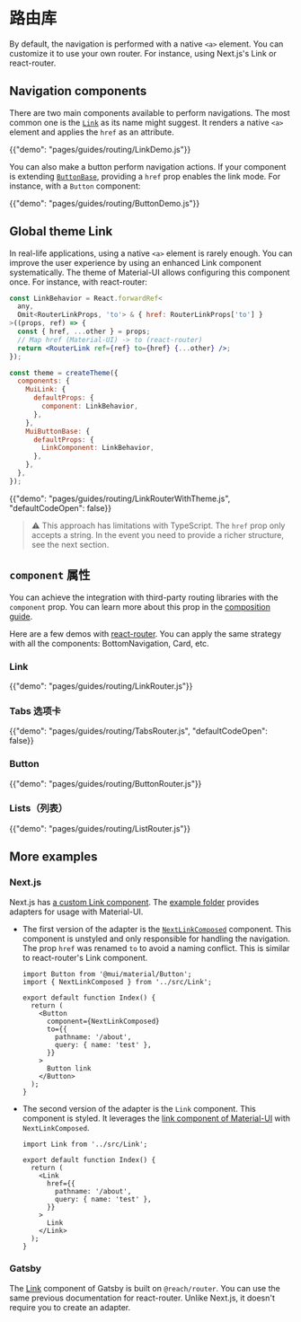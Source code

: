 # 路由库

<p class="description">By default, the navigation is performed with a native <code>&lt;a&gt;</code> element. You can customize it to use your own router. For instance, using Next.js's Link or react-router.</p>

## Navigation components

There are two main components available to perform navigations. The most common one is the [`Link`](/components/link/) as its name might suggest. It renders a native `<a>` element and applies the `href` as an attribute.

{{"demo": "pages/guides/routing/LinkDemo.js"}}

You can also make a button perform navigation actions. If your component is extending [`ButtonBase`](/api/button-base/), providing a `href` prop enables the link mode. For instance, with a `Button` component:

{{"demo": "pages/guides/routing/ButtonDemo.js"}}

## Global theme Link

In real-life applications, using a native `<a>` element is rarely enough. You can improve the user experience by using an enhanced Link component systematically. The theme of Material-UI allows configuring this component once. For instance, with react-router:

```jsx
const LinkBehavior = React.forwardRef<
  any,
  Omit<RouterLinkProps, 'to'> & { href: RouterLinkProps['to'] }
>((props, ref) => {
  const { href, ...other } = props;
  // Map href (Material-UI) -> to (react-router)
  return <RouterLink ref={ref} to={href} {...other} />;
});

const theme = createTheme({
  components: {
    MuiLink: {
      defaultProps: {
        component: LinkBehavior,
      },
    },
    MuiButtonBase: {
      defaultProps: {
        LinkComponent: LinkBehavior,
      },
    },
  },
});
```

{{"demo": "pages/guides/routing/LinkRouterWithTheme.js", "defaultCodeOpen": false}}

> ⚠️ This approach has limitations with TypeScript. The `href` prop only accepts a string. In the event you need to provide a richer structure, see the next section.

## `component` 属性

You can achieve the integration with third-party routing libraries with the `component` prop. You can learn more about this prop in the [composition guide](/guides/composition/#component-prop).

Here are a few demos with [react-router](https://github.com/ReactTraining/react-router). You can apply the same strategy with all the components: BottomNavigation, Card, etc.

### Link

{{"demo": "pages/guides/routing/LinkRouter.js"}}

### Tabs 选项卡

{{"demo": "pages/guides/routing/TabsRouter.js", "defaultCodeOpen": false}}

### Button

{{"demo": "pages/guides/routing/ButtonRouter.js"}}

### Lists（列表）

{{"demo": "pages/guides/routing/ListRouter.js"}}

## More examples

### Next.js

Next.js has [a custom Link component](https://nextjs.org/docs/api-reference/next/link). The [example folder](https://github.com/mui-org/material-ui/tree/HEAD/examples/nextjs-with-typescript) provides adapters for usage with Material-UI.

- The first version of the adapter is the [`NextLinkComposed`](https://github.com/mui-org/material-ui/tree/HEAD/examples/nextjs-with-typescript/src/Link.tsx) component. This component is unstyled and only responsible for handling the navigation. The prop `href` was renamed `to` to avoid a naming conflict. This is similar to react-router's Link component.

  ```tsx
  import Button from '@mui/material/Button';
  import { NextLinkComposed } from '../src/Link';

  export default function Index() {
    return (
      <Button
        component={NextLinkComposed}
        to={{
          pathname: '/about',
          query: { name: 'test' },
        }}
      >
        Button link
      </Button>
    );
  }
  ```

- The second version of the adapter is the `Link` component. This component is styled. It leverages the [link component of Material-UI](https://material-ui.com/components/links/) with `NextLinkComposed`.

  ```tsx
  import Link from '../src/Link';

  export default function Index() {
    return (
      <Link
        href={{
          pathname: '/about',
          query: { name: 'test' },
        }}
      >
        Link
      </Link>
    );
  }
  ```

### Gatsby

The [Link](https://www.gatsbyjs.com/docs/linking-between-pages/) component of Gatsby is built on `@reach/router`. You can use the same previous documentation for react-router. Unlike Next.js, it doesn't require you to create an adapter.
